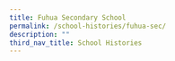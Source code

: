 ```yaml
---
title: Fuhua Secondary School
permalink: /school-histories/fuhua-sec/
description: ""
third_nav_title: School Histories
---
```

